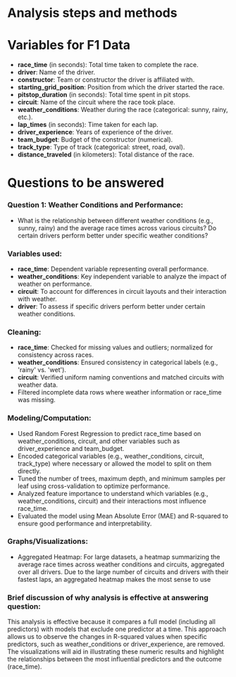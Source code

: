 # Analysis steps and methods

# Variables for F1 Data

- **race_time** (in seconds): Total time taken to complete the race.
- **driver**: Name of the driver.
- **constructor**: Team or constructor the driver is affiliated with.
- **starting_grid_position**: Position from which the driver started the race.
- **pitstop_duration** (in seconds): Total time spent in pit stops.
- **circuit**: Name of the circuit where the race took place.
- **weather_conditions**: Weather during the race (categorical: sunny, rainy, etc.).
- **lap_times** (in seconds): Time taken for each lap.
- **driver_experience**: Years of experience of the driver.
- **team_budget**: Budget of the constructor (numerical).
- **track_type**: Type of track (categorical: street, road, oval).
- **distance_traveled** (in kilometers): Total distance of the race.

# Questions to be answered

### **Question 1: Weather Conditions and Performance:**
- What is the relationship between different weather conditions (e.g., sunny, rainy) and the average race times across various circuits? Do certain drivers perform better under specific weather conditions?
### **Variables used:**
- **race_time**: Dependent variable representing overall performance.
- **weather_conditions**: Key independent variable to analyze the impact of weather on performance.
- **circuit**: To account for differences in circuit layouts and their interaction with weather.
- **driver**: To assess if specific drivers perform better under certain weather conditions.

### **Cleaning:**
- **race_time**: Checked for missing values and outliers; normalized for consistency across races.
- **weather_conditions**: Ensured consistency in categorical labels (e.g., 'rainy' vs. 'wet').
- **circuit**: Verified uniform naming conventions and matched circuits with weather data.
- Filtered incomplete data rows where weather information or race_time was missing.

### **Modeling/Computation:**
- Used Random Forest Regression to predict race_time based on weather_conditions, circuit, and other variables such as driver_experience and team_budget.
- Encoded categorical variables (e.g., weather_conditions, circuit, track_type) where necessary or allowed the model to split on them directly.
- Tuned the number of trees, maximum depth, and minimum samples per leaf using cross-validation to optimize performance.
- Analyzed feature importance to understand which variables (e.g., weather_conditions, circuit) and their interactions most influence race_time.
- Evaluated the model using Mean Absolute Error (MAE) and R-squared to ensure good performance and interpretability.

### **Graphs/Visualizations:**
- Aggregated Heatmap: For large datasets, a heatmap summarizing the average race times across weather conditions and circuits, aggregated over all drivers. Due to the large number of circuits and drivers with their fastest laps, an aggregated heatmap makes the most sense to use

### **Brief discussion of why analysis is effective at answering question:**
This analysis is effective because it compares a full model (including all predictors) with models that exclude one predictor at a time. This approach allows us to observe the changes in R-squared values when specific predictors, such as weather_conditions or driver_experience, are removed. The visualizations will aid in illustrating these numeric results and highlight the relationships between the most influential predictors and the outcome (race_time).
